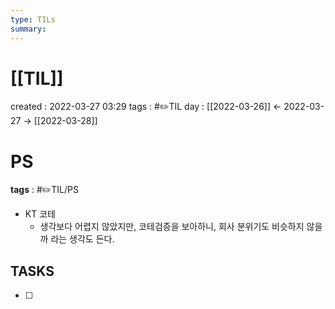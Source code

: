 ```yaml
---
type: TILs
summary: 
---
```


# [[TIL]]
created : 2022-03-27 03:29
tags : #✏️TIL
day : [[2022-03-26]] ← 2022-03-27 → [[2022-03-28]]

# PS 
**tags** : #✏️TIL/PS 
- KT 코테
	- 생각보다 어렵지 않았지만, 코테검증을 보아하니, 회사 분위기도 비슷하지 않을까 라는 생각도 든다.

## TASKS
- [ ] 
